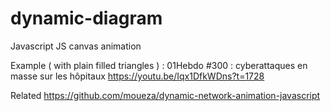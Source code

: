 # dynamic-diagram
Javascript JS canvas animation

Example ( with plain filled triangles ) : 01Hebdo #300​ : cyberattaques en masse sur les hôpitaux https://youtu.be/Iqx1DfkWDns?t=1728

Related https://github.com/moueza/dynamic-network-animation-javascript

